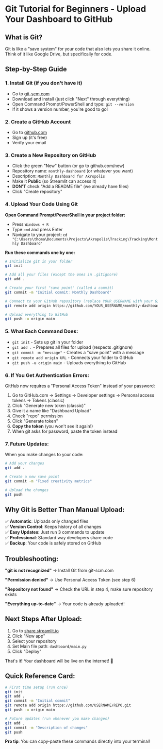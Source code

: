 # Git Tutorial for Beginners - Upload Your Dashboard to GitHub

## What is Git?
Git is like a "save system" for your code that also lets you share it online. Think of it like Google Drive, but specifically for code.

## Step-by-Step Guide

### 1. Install Git (if you don't have it)
- Go to [git-scm.com](https://git-scm.com/downloads)
- Download and install (just click "Next" through everything)
- Open Command Prompt/PowerShell and type: `git --version`
- If it shows a version number, you're good to go!

### 2. Create a GitHub Account
- Go to [github.com](https://github.com)
- Sign up (it's free)
- Verify your email

### 3. Create a New Repository on GitHub
- Click the green "New" button (or go to github.com/new)
- Repository name: `monthly-dashboard` (or whatever you want)
- Description: `Monthly Dashboard for Akropolis`
- Make it **Public** (so Streamlit can access it)
- **DON'T** check "Add a README file" (we already have files)
- Click "Create repository"

### 4. Upload Your Code Using Git

**Open Command Prompt/PowerShell in your project folder:**
- Press `Windows + R`
- Type `cmd` and press Enter
- Navigate to your project: `cd "C:\Users\thoma\Documents\Projects\Akropolis\Tracking\Tracking\Monthly Dashboard"`

**Run these commands one by one:**

```bash
# Initialize git in your folder
git init

# Add all your files (except the ones in .gitignore)
git add .

# Create your first "save point" (called a commit)
git commit -m "Initial commit: Monthly Dashboard"

# Connect to your GitHub repository (replace YOUR_USERNAME with your GitHub username)
git remote add origin https://github.com/YOUR_USERNAME/monthly-dashboard.git

# Upload everything to GitHub
git push -u origin main
```

### 5. What Each Command Does:
- `git init` - Sets up git in your folder
- `git add .` - Prepares all files for upload (respects .gitignore)
- `git commit -m "message"` - Creates a "save point" with a message
- `git remote add origin URL` - Connects your folder to GitHub
- `git push -u origin main` - Uploads everything to GitHub

### 6. If You Get Authentication Errors:
GitHub now requires a "Personal Access Token" instead of your password:

1. Go to GitHub.com → Settings → Developer settings → Personal access tokens → Tokens (classic)
2. Click "Generate new token (classic)"
3. Give it a name like "Dashboard Upload"
4. Check "repo" permission
5. Click "Generate token"
6. **Copy the token** (you won't see it again!)
7. When git asks for password, paste the token instead

### 7. Future Updates:
When you make changes to your code:

```bash
# Add your changes
git add .

# Create a new save point
git commit -m "Fixed creativity metrics"

# Upload the changes
git push
```

## Why Git is Better Than Manual Upload:

✅ **Automatic**: Uploads only changed files  
✅ **Version Control**: Keeps history of all changes  
✅ **Easy Updates**: Just run 3 commands to update  
✅ **Professional**: Standard way developers share code  
✅ **Backup**: Your code is safely stored on GitHub  

## Troubleshooting:

**"git is not recognized"** → Install Git from git-scm.com

**"Permission denied"** → Use Personal Access Token (see step 6)

**"Repository not found"** → Check the URL in step 4, make sure repository exists

**"Everything up-to-date"** → Your code is already uploaded!

## Next Steps After Upload:

1. Go to [share.streamlit.io](https://share.streamlit.io)
2. Click "New app"
3. Select your repository
4. Set Main file path: `dashboard/main.py`
5. Click "Deploy"

That's it! Your dashboard will be live on the internet! 🚀

## Quick Reference Card:

```bash
# First time setup (run once)
git init
git add .
git commit -m "Initial commit"
git remote add origin https://github.com/USERNAME/REPO.git
git push -u origin main

# Future updates (run whenever you make changes)
git add .
git commit -m "Description of changes"
git push
```

**Pro tip**: You can copy-paste these commands directly into your terminal!
